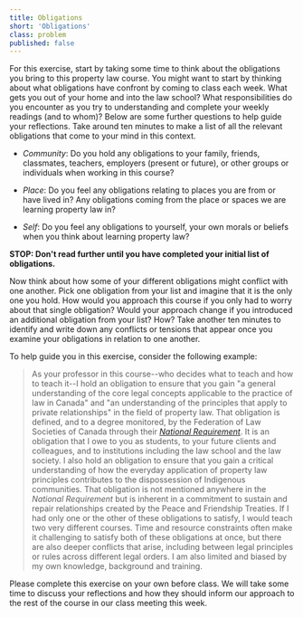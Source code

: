 ```yaml
---
title: Obligations
short: 'Obligations'
class: problem
published: false
---
```


For this exercise, start by taking some time to think about the obligations you bring to this property law course. You might want to start by thinking about what obligations have confront by coming to class each week. What gets you out of your home and into the law school? What responsibilities do you encounter as you try to understanding and complete your weekly readings (and to whom)? Below are some further questions to help guide your reflections. Take around ten minutes to make a list of all the relevant obligations that come to your mind in this context. 

- *Community*: Do you hold any obligations to your family, friends, classmates, teachers, employers (present or future), or other groups or individuals when working in this course? 

- *Place*: Do you feel any obligations relating to places you are from or have lived in? Any obligations coming from the place or spaces we are learning property law in?

- *Self*: Do you feel any obligations to yourself, your own morals or beliefs when you think about learning property law? 

**STOP: Don't read further until you have completed your initial list of obligations.**

Now think about how some of your different obligations might conflict with one another. Pick one obligation from your list and imagine that it is the only one you hold. How would you approach this course if you only had to worry about that single obligation? Would your approach change if you introduced an additional obligation from your list? How? Take another ten minutes to identify and write down any conflicts or tensions that appear once you examine your obligations in relation to one another. 

To help guide you in this exercise, consider the following example: 

> As your professor in this course--who decides what to teach and how to teach it--I hold an obligation to ensure that you gain "a general understanding of the core legal concepts applicable to the practice of law in Canada" and "an understanding of the principles that apply to private relationships" in the field of property law. That obligation is defined, and to a degree monitored, by the Federation of Law Societies of Canada through their *[National Requirement](https://flsc.ca/wp-content/uploads/2018/01/National-Requirement-Jan-2018-FIN.pdf)*. It is an obligation that I owe to you as students, to your future clients and colleagues, and to institutions including the law school and the law society. I also hold an obligation to ensure that you gain a critical understanding of how the everyday application of property law principles contributes to the dispossession of Indigenous communities. That obligation is not mentioned anywhere in the *National Requirement* but is inherent in a commitment to sustain and repair relationships created by the Peace and Friendship Treaties. If I had only one or the other of these obligations to satisfy, I would teach two very different courses. Time and resource constraints often make it challenging to satisfy both of these obligations at once, but there are also deeper conflicts that arise, including between legal principles or rules across different legal orders. I am also limited and biased by my own knowledge, background and training. 

Please complete this exercise on your own before class. We will take some time to discuss your reflections and how they should inform our approach to the rest of the course in our class meeting this week.